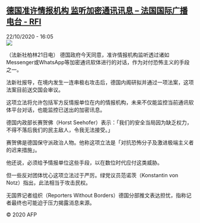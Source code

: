 <!--1603378576000-->
[德国准许情报机构 监听加密通讯讯息 – 法国国际广播电台 - RFI](http://www.rfi.fr//cn/contenu/20201022-%E5%BE%B7%E5%9B%BD%E5%87%86%E8%AE%B8%E6%83%85%E6%8A%A5%E6%9C%BA%E6%9E%84-%E7%9B%91%E5%90%AC%E5%8A%A0%E5%AF%86%E9%80%9A%E8%AE%AF%E8%AE%AF%E6%81%AF)
------

<div>22/10/2020 - 16:05</div><img src="https://s.rfi.fr/media/display/ce6de7a2-1474-11eb-ac86-005056bf87d6/w:310/p:16x9/int0021b.201022220503.jpg"><div class="t-content__body u-clearfix"><p>（法新社柏林21日电）    德国政府今天同意，准许情报机构监听透过诸如Messenger或WhatsApp等加密通讯软体进行的对话，作为对付恐怖主义的手段之一。</p><p>    法新社报导，在境内发生一连串极右攻击后，德国内阁研拟并通过一项法案，这项法案目前送交国会审议。</p><p>    这项立法将允许包括军方反情报单位在内的情报机构，未来不仅能监控当前通讯软体平台对话，也能监控已送出的加密讯息。</p><p>    德国内政部长赛贺佛（Horst Seehofer）表示：「我们的安全当局因为缺乏权力，不得不落后我们的民主敌人，令我无法接受。」</p><p>    赛贺佛是德国保守派政治人物。他称这项立法是「对抗恐怖分子及激进极端主义者的迟来措施」。</p><p>    他还说，必须给予情报单位这些手段，以在数位时代应付这类威胁。</p><p>    但一些反对团体忧心这项立法过于严厉。绿党议员范诺茨（Konstantin von Notz）指出，此法相当于攻击民权。</p><p>    无国界记者组织（Reporters Without Borders）德国分部推文表达担忧，指称记者最终也可能迫于压力揭露消息来源。</p><p class="t-copyright">© 2020 AFP</p>        </div>
